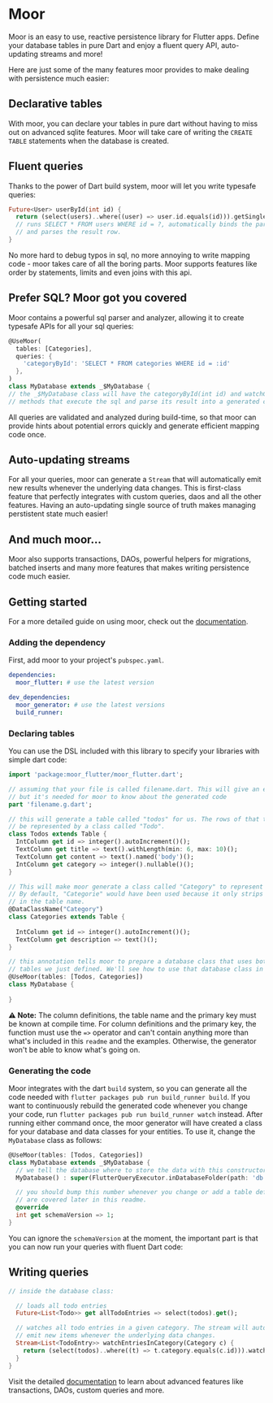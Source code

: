 # Moor

Moor is an easy to use, reactive persistence library for Flutter apps. Define your database tables in pure Dart and 
enjoy a fluent query API, auto-updating streams and more!

Here are just some of the many features moor provides to make dealing with persistence much
easier:

## Declarative tables
With moor, you can declare your tables in pure dart without having to miss out on advanced sqlite
features. Moor will take care of writing the `CREATE TABLE` statements when the database is created.

## Fluent queries
Thanks to the power of Dart build system, moor will let you write typesafe queries:
```dart
Future<User> userById(int id) {
  return (select(users)..where((user) => user.id.equals(id))).getSingle();
  // runs SELECT * FROM users WHERE id = ?, automatically binds the parameter
  // and parses the result row.
}
```

No more hard to debug typos in sql, no more annoying to write mapping code - moor takes
care of all the boring parts. Moor supports features like order by statements, limits and
even joins with this api.

## Prefer SQL? Moor got you covered
Moor contains a powerful sql parser and analyzer, allowing it to create typesafe APIs for
all your sql queries:
```dart
@UseMoor(
  tables: [Categories],
  queries: {
    'categoryById': 'SELECT * FROM categories WHERE id = :id'
  },
)
class MyDatabase extends _$MyDatabase {
// the _$MyDatabase class will have the categoryById(int id) and watchCategoryById(int id)
// methods that execute the sql and parse its result into a generated class.
```
All queries are validated and analyzed during build-time, so that moor can provide hints
about potential errors quickly and generate efficient mapping code once.

## Auto-updating streams
For all your queries, moor can generate a `Stream` that will automatically emit new results
whenever the underlying data changes. This is first-class feature that perfectly integrates
with custom queries, daos and all the other features. Having an auto-updating single source
of truth makes managing perstistent state much easier!

## And much moor...
Moor also supports transactions, DAOs, powerful helpers for migrations, batched inserts and
many more features that makes writing persistence code much easier.

## Getting started
For a more detailed guide on using moor, check out the [documentation](https://moor.simonbinder.eu/).
### Adding the dependency
First, add moor to your project's `pubspec.yaml`.
```yaml
dependencies:
  moor_flutter: # use the latest version

dev_dependencies:
  moor_generator: # use the latest versions
  build_runner: 
```

### Declaring tables
You can use the DSL included with this library to specify your libraries with simple
dart code:
```dart
import 'package:moor_flutter/moor_flutter.dart';

// assuming that your file is called filename.dart. This will give an error at first,
// but it's needed for moor to know about the generated code
part 'filename.g.dart'; 

// this will generate a table called "todos" for us. The rows of that table will
// be represented by a class called "Todo".
class Todos extends Table {
  IntColumn get id => integer().autoIncrement()();
  TextColumn get title => text().withLength(min: 6, max: 10)();
  TextColumn get content => text().named('body')();
  IntColumn get category => integer().nullable()();
}

// This will make moor generate a class called "Category" to represent a row in this table.
// By default, "Categorie" would have been used because it only strips away the trailing "s"
// in the table name.
@DataClassName("Category")
class Categories extends Table {
  
  IntColumn get id => integer().autoIncrement()();
  TextColumn get description => text()();
}

// this annotation tells moor to prepare a database class that uses both of the
// tables we just defined. We'll see how to use that database class in a moment.
@UseMoor(tables: [Todos, Categories])
class MyDatabase {
  
}
```

__⚠️ Note:__ The column definitions, the table name and the primary key must be known at
compile time. For column definitions and the primary key, the function must use the `=>`
operator and can't contain anything more than what's included in this `readme` and the
examples. Otherwise, the generator won't be able to know what's going on.

### Generating the code
Moor integrates with the dart `build` system, so you can generate all the code needed with 
`flutter packages pub run build_runner build`. If you want to continuously rebuild the generated code
whenever you change your code, run `flutter packages pub run build_runner watch` instead.
After running either command once, the moor generator will have created a class for your
database and data classes for your entities. To use it, change the `MyDatabase` class as
follows:
```dart
@UseMoor(tables: [Todos, Categories])
class MyDatabase extends _$MyDatabase {
  // we tell the database where to store the data with this constructor
  MyDatabase() : super(FlutterQueryExecutor.inDatabaseFolder(path: 'db.sqlite'));

  // you should bump this number whenever you change or add a table definition. Migrations
  // are covered later in this readme.
  @override
  int get schemaVersion => 1; 
}
```
You can ignore the `schemaVersion` at the moment, the important part is that you can
now run your queries with fluent Dart code:
## Writing queries
```dart
// inside the database class:

  // loads all todo entries
  Future<List<Todo>> get allTodoEntries => select(todos).get();

  // watches all todo entries in a given category. The stream will automatically
  // emit new items whenever the underlying data changes.
  Stream<List<TodoEntry>> watchEntriesInCategory(Category c) {
    return (select(todos)..where((t) => t.category.equals(c.id))).watch();
  }
}
```

Visit the detailed [documentation](https://moor.simonbinder.eu/) to learn about advanced
features like transactions, DAOs, custom queries and more.